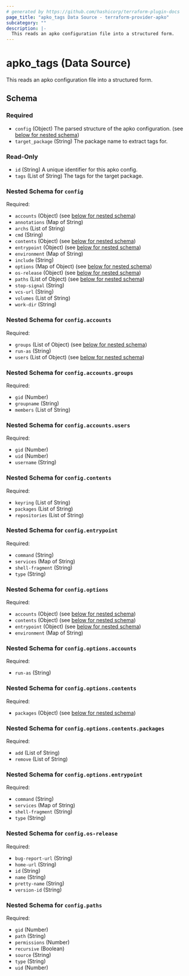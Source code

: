```yaml
---
# generated by https://github.com/hashicorp/terraform-plugin-docs
page_title: "apko_tags Data Source - terraform-provider-apko"
subcategory: ""
description: |-
  This reads an apko configuration file into a structured form.
---
```


# apko_tags (Data Source)

This reads an apko configuration file into a structured form.



<!-- schema generated by tfplugindocs -->
## Schema

### Required

- `config` (Object) The parsed structure of the apko configuration. (see [below for nested schema](#nestedatt--config))
- `target_package` (String) The package name to extract tags for.

### Read-Only

- `id` (String) A unique identifier for this apko config.
- `tags` (List of String) The tags for the target package.

<a id="nestedatt--config"></a>
### Nested Schema for `config`

Required:

- `accounts` (Object) (see [below for nested schema](#nestedobjatt--config--accounts))
- `annotations` (Map of String)
- `archs` (List of String)
- `cmd` (String)
- `contents` (Object) (see [below for nested schema](#nestedobjatt--config--contents))
- `entrypoint` (Object) (see [below for nested schema](#nestedobjatt--config--entrypoint))
- `environment` (Map of String)
- `include` (String)
- `options` (Map of Object) (see [below for nested schema](#nestedobjatt--config--options))
- `os-release` (Object) (see [below for nested schema](#nestedobjatt--config--os-release))
- `paths` (List of Object) (see [below for nested schema](#nestedobjatt--config--paths))
- `stop-signal` (String)
- `vcs-url` (String)
- `volumes` (List of String)
- `work-dir` (String)

<a id="nestedobjatt--config--accounts"></a>
### Nested Schema for `config.accounts`

Required:

- `groups` (List of Object) (see [below for nested schema](#nestedobjatt--config--accounts--groups))
- `run-as` (String)
- `users` (List of Object) (see [below for nested schema](#nestedobjatt--config--accounts--users))

<a id="nestedobjatt--config--accounts--groups"></a>
### Nested Schema for `config.accounts.groups`

Required:

- `gid` (Number)
- `groupname` (String)
- `members` (List of String)


<a id="nestedobjatt--config--accounts--users"></a>
### Nested Schema for `config.accounts.users`

Required:

- `gid` (Number)
- `uid` (Number)
- `username` (String)



<a id="nestedobjatt--config--contents"></a>
### Nested Schema for `config.contents`

Required:

- `keyring` (List of String)
- `packages` (List of String)
- `repositories` (List of String)


<a id="nestedobjatt--config--entrypoint"></a>
### Nested Schema for `config.entrypoint`

Required:

- `command` (String)
- `services` (Map of String)
- `shell-fragment` (String)
- `type` (String)


<a id="nestedobjatt--config--options"></a>
### Nested Schema for `config.options`

Required:

- `accounts` (Object) (see [below for nested schema](#nestedobjatt--config--options--accounts))
- `contents` (Object) (see [below for nested schema](#nestedobjatt--config--options--contents))
- `entrypoint` (Object) (see [below for nested schema](#nestedobjatt--config--options--entrypoint))
- `environment` (Map of String)

<a id="nestedobjatt--config--options--accounts"></a>
### Nested Schema for `config.options.accounts`

Required:

- `run-as` (String)


<a id="nestedobjatt--config--options--contents"></a>
### Nested Schema for `config.options.contents`

Required:

- `packages` (Object) (see [below for nested schema](#nestedobjatt--config--options--contents--packages))

<a id="nestedobjatt--config--options--contents--packages"></a>
### Nested Schema for `config.options.contents.packages`

Required:

- `add` (List of String)
- `remove` (List of String)



<a id="nestedobjatt--config--options--entrypoint"></a>
### Nested Schema for `config.options.entrypoint`

Required:

- `command` (String)
- `services` (Map of String)
- `shell-fragment` (String)
- `type` (String)



<a id="nestedobjatt--config--os-release"></a>
### Nested Schema for `config.os-release`

Required:

- `bug-report-url` (String)
- `home-url` (String)
- `id` (String)
- `name` (String)
- `pretty-name` (String)
- `version-id` (String)


<a id="nestedobjatt--config--paths"></a>
### Nested Schema for `config.paths`

Required:

- `gid` (Number)
- `path` (String)
- `permissions` (Number)
- `recursive` (Boolean)
- `source` (String)
- `type` (String)
- `uid` (Number)
